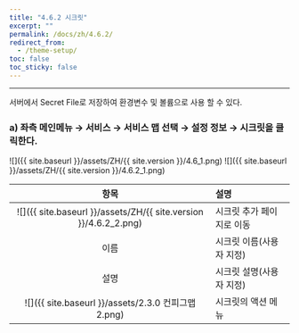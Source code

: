 ```yaml
---
title: "4.6.2 시크릿"
excerpt: ""
permalink: /docs/zh/4.6.2/
redirect_from:
  - /theme-setup/
toc: false
toc_sticky: false
---
```


---
서버에서 Secret File로 저장하여 환경변수 및 볼륨으로 사용 할 수 있다.

### a\) 좌측 메인메뉴 → 서비스 → 서비스 맵 선택 → 설정 정보 → 시크릿을 클릭한다.
![]({{ site.baseurl }}/assets/ZH/{{ site.version }}/4.6_1.png)
![]({{ site.baseurl }}/assets/ZH/{{ site.version }}/4.6.2_1.png)

|                              **항목**                              | **설명**           |
| :--------------------------------------------------------------: | :--------------- |
| ![]({{ site.baseurl }}/assets/ZH/{{ site.version }}/4.6.2_2.png) | 시크릿 추가 페이지로 이동   |
|                                이름                                | 시크릿 이름\(사용자 지정\) |
|                                설명                                | 시크릿 설명\(사용자 지정\) |
|          ![]({{ site.baseurl }}/assets/2.3.0 컨피그맵2.png)          | 시크릿의 액션 메뉴       |
